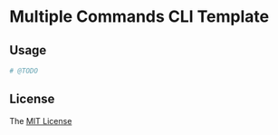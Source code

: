 # Multiple Commands CLI Template

## Usage

```bash
# @TODO
```

## License

The [MIT License](./LICENSE)

